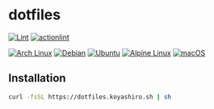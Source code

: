 # dotfiles

[![Lint](https://github.com/koyashiro/dotfiles/actions/workflows/lint.yml/badge.svg)](https://github.com/koyashiro/dotfiles/actions/workflows/lint.yml)
[![actionlint](https://github.com/koyashiro/dotfiles/actions/workflows/actionlint.yml/badge.svg)](https://github.com/koyashiro/dotfiles/actions/workflows/actionlint.yml)

[![Arch Linux](https://github.com/koyashiro/dotfiles/actions/workflows/archlinux.yml/badge.svg)](https://github.com/koyashiro/dotfiles/actions/workflows/archlinux.yml)
[![Debian](https://github.com/koyashiro/dotfiles/actions/workflows/debian.yml/badge.svg)](https://github.com/koyashiro/dotfiles/actions/workflows/debian.yml)
[![Ubuntu](https://github.com/koyashiro/dotfiles/actions/workflows/ubuntu.yml/badge.svg)](https://github.com/koyashiro/dotfiles/actions/workflows/ubuntu.yml)
[![Alpine Linux](https://github.com/koyashiro/dotfiles/actions/workflows/alpine.yml/badge.svg)](https://github.com/koyashiro/dotfiles/actions/workflows/alpine.yml)
[![macOS](https://github.com/koyashiro/dotfiles/actions/workflows/macos.yml/badge.svg)](https://github.com/koyashiro/dotfiles/actions/workflows/macos.yml)

## Installation

```sh
curl -fsSL https://dotfiles.koyashiro.sh | sh
```
